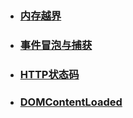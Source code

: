 - ### [ 内存越界 ](NOTE.md#内存越界) 
- ### [ 事件冒泡与捕获 ](NOTE.MD#事件冒泡与捕获)
- ### [ HTTP状态码 ](NOTE.MD#HTTP状态码)
- ### [DOMContentLoaded](NOTE.MD#DOMContentLoaded事件)